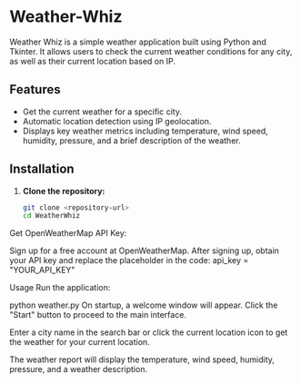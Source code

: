 # Weather-Whiz

Weather Whiz is a simple weather application built using Python and Tkinter. It allows users to check the current weather conditions for any city, as well as their current location based on IP.

## Features

- Get the current weather for a specific city.
- Automatic location detection using IP geolocation.
- Displays key weather metrics including temperature, wind speed, humidity, pressure, and a brief description of the weather.

## Installation

1. **Clone the repository:**
   ```bash
   git clone <repository-url>
   cd WeatherWhiz
Get OpenWeatherMap API Key:

Sign up for a free account at OpenWeatherMap.
After signing up, obtain your API key and replace the placeholder in the code:
api_key = "YOUR_API_KEY"

Usage
Run the application:

python weather.py
On startup, a welcome window will appear. Click the "Start" button to proceed to the main interface.

Enter a city name in the search bar or click the current location icon to get the weather for your current location.

The weather report will display the temperature, wind speed, humidity, pressure, and a weather description.

